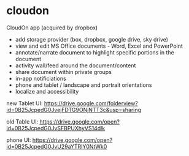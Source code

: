 # cloudon
CloudOn app (acquired by dropbox)

- add storage provider (box, dropbox, google drive, sky drive)
- view and edit MS Office documents - Word, Excel and PowerPoint
- annotate/narrate document to highlight specific portions in the document
- activity wall/feed around the document/content
- share document within private groups
- in-app notificiations
- phone and tablet / landscape and portrait orientations
- localize and accessibility


new Tablet UI:
https://drive.google.com/folderview?id=0B25JcpedG0JvejFDTG9ONjNTT3c&usp=sharing

old Table UI:
https://drive.google.com/open?id=0B25JcpedG0JvSFBPUXhyVS14dlk

phone UI:
https://drive.google.com/open?id=0B25JcpedG0JvU29aYTRlY0NtWk0
